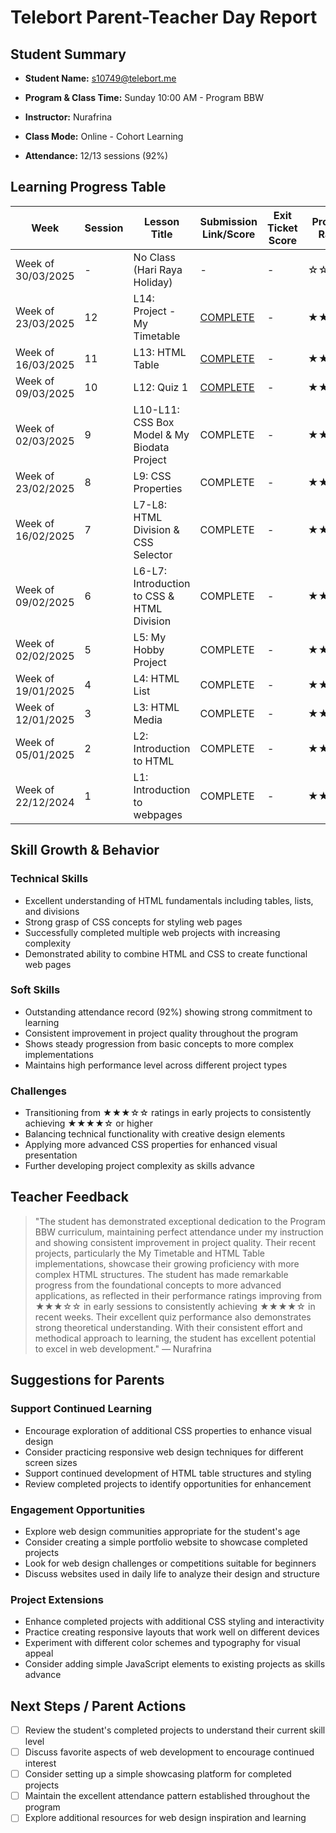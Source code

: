 # Telebort Parent-Teacher Day Report

## Student Summary

- **Student Name:** s10749@telebort.me

- **Program & Class Time:** Sunday 10:00 AM - Program BBW

- **Instructor:** Nurafrina

- **Class Mode:** Online - Cohort Learning

- **Attendance:** 12/13 sessions (92%)


## Learning Progress Table

| Week | Session | Lesson Title | Submission Link/Score | Exit Ticket Score | Progress Rating |
|------|---------|-------------|----------------------|-------------------|-----------------|
| Week of 30/03/2025 | - | No Class (Hari Raya Holiday) | - | - | ☆☆☆☆☆ |
| Week of 23/03/2025 | 12 | L14: Project - My Timetable | [COMPLETE](https://app.edublocks.org/project/OGXZPPZV1dg8rg348uv9y6JaFMv2/dnGGQYFvN6UIaXbyVv8f) | - | ★★★★☆ |
| Week of 16/03/2025 | 11 | L13: HTML Table |[ COMPLETE](https://app.edublocks.org/project/OGXZPPZV1dg8rg348uv9y6JaFMv2/dnGGQYFvN6UIaXbyVv8f) | - | ★★★★☆ |
| Week of 09/03/2025 | 10 | L12: Quiz 1 | [COMPLETE](https://app.edublocks.org/project/OGXZPPZV1dg8rg348uv9y6JaFMv2/dnGGQYFvN6UIaXbyVv8f) | - | ★★★★☆ |
| Week of 02/03/2025 | 9 | L10-L11: CSS Box Model & My Biodata Project | COMPLETE | - | ★★★★☆ |
| Week of 23/02/2025 | 8 | L9: CSS Properties | COMPLETE | - | ★★★★☆ |
| Week of 16/02/2025 | 7 | L7-L8: HTML Division & CSS Selector | COMPLETE | - | ★★★★★ |
| Week of 09/02/2025 | 6 | L6-L7: Introduction to CSS & HTML Division | COMPLETE | - | ★★★★☆ |
| Week of 02/02/2025 | 5 | L5: My Hobby Project | COMPLETE | - | ★★★☆☆ |
| Week of 19/01/2025 | 4 | L4: HTML List | COMPLETE | - | ★★★☆☆ |
| Week of 12/01/2025 | 3 | L3: HTML Media | COMPLETE | - | ★★★☆☆ |
| Week of 05/01/2025 | 2 | L2: Introduction to HTML | COMPLETE | - | ★★★☆☆ |
| Week of 22/12/2024 | 1 | L1: Introduction to webpages | COMPLETE | - | ★★★★★ |

## Skill Growth & Behavior

### Technical Skills
- Excellent understanding of HTML fundamentals including tables, lists, and divisions
- Strong grasp of CSS concepts for styling web pages
- Successfully completed multiple web projects with increasing complexity
- Demonstrated ability to combine HTML and CSS to create functional web pages

### Soft Skills
- Outstanding attendance record (92%) showing strong commitment to learning
- Consistent improvement in project quality throughout the program
- Shows steady progression from basic concepts to more complex implementations
- Maintains high performance level across different project types

### Challenges
- Transitioning from ★★★☆☆ ratings in early projects to consistently achieving ★★★★☆ or higher
- Balancing technical functionality with creative design elements
- Applying more advanced CSS properties for enhanced visual presentation
- Further developing project complexity as skills advance

## Teacher Feedback
> "The student has demonstrated exceptional dedication to the Program BBW curriculum, maintaining perfect attendance under my instruction and showing consistent improvement in project quality. Their recent projects, particularly the My Timetable and HTML Table implementations, showcase their growing proficiency with more complex HTML structures. The student has made remarkable progress from the foundational concepts to more advanced applications, as reflected in their performance ratings improving from ★★★☆☆ in early sessions to consistently achieving ★★★★☆ in recent weeks. Their excellent quiz performance also demonstrates strong theoretical understanding. With their consistent effort and methodical approach to learning, the student has excellent potential to excel in web development." — Nurafrina

## Suggestions for Parents

### Support Continued Learning
- Encourage exploration of additional CSS properties to enhance visual design
- Consider practicing responsive web design techniques for different screen sizes
- Support continued development of HTML table structures and styling
- Review completed projects to identify opportunities for enhancement

### Engagement Opportunities
- Explore web design communities appropriate for the student's age
- Consider creating a simple portfolio website to showcase completed projects
- Look for web design challenges or competitions suitable for beginners
- Discuss websites used in daily life to analyze their design and structure

### Project Extensions
- Enhance completed projects with additional CSS styling and interactivity
- Practice creating responsive layouts that work well on different devices
- Experiment with different color schemes and typography for visual appeal
- Consider adding simple JavaScript elements to existing projects as skills advance

## Next Steps / Parent Actions
- [ ] Review the student's completed projects to understand their current skill level
- [ ] Discuss favorite aspects of web development to encourage continued interest
- [ ] Consider setting up a simple showcasing platform for completed projects
- [ ] Maintain the excellent attendance pattern established throughout the program
- [ ] Explore additional resources for web design inspiration and learning
